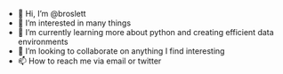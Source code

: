 - 👋 Hi, I’m @broslett
- 👀 I’m interested in many things
- 🌱 I’m currently learning more about python and creating efficient data environments
- 💞️ I’m looking to collaborate on anything I find interesting
- 📫 How to reach me via email or twitter

<!---
broslett/broslett is a ✨ special ✨ repository because its `README.md` (this file) appears on your GitHub profile.
You can click the Preview link to take a look at your changes.
--->
